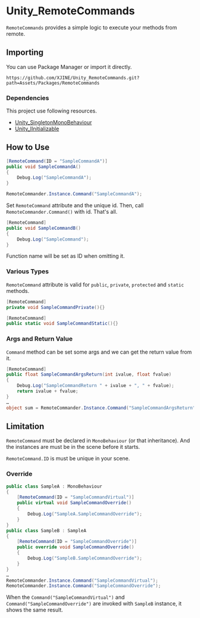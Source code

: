 # Unity_RemoteCommands

``RemoteCommands`` provides a simple logic to execute your methods from remote.

## Importing

You can use Package Manager or import it directly.

```
https://github.com/XJINE/Unity_RemoteCommands.git?path=Assets/Packages/RemoteCommands
```

### Dependencies

This project use following resources.

- [Unity_SingletonMonoBehaviour](https://github.com/XJINE/Unity_SingletonMonoBehaviour)
- [Unity_IInitializable](https://github.com/XJINE/Unity_IInitializable)

## How to Use

```csharp
[RemoteCommand(ID = "SampleCommandA")]
public void SampleCommandA()
{
    Debug.Log("SampleCommandA");
}
```

```csharp
RemoteCommander.Instance.Command("SampleCommandA");
```

Set ``RemoteCommand`` attribute and the unique id.
Then, call ``RemoteCommander.Command()`` with id. That's all.

```csharp
[RemoteCommand]
public void SampleCommandB()
{
    Debug.Log("SampleCommand");
}
```

Function name will be set as ID when omitting it.

### Various Types

``RemoteCommand`` attribute is valid for ``public``, ``private``, ``protected`` and ``static`` methods.

```csharp
[RemoteCommand]
private void SampleCommandPrivate(){}

[RemoteCommand]
public static void SampleCommandStatic(){}
```

### Args and Return Value

``Command`` method can be set some args and we can get the return value from it.

```csharp
[RemoteCommand]
public float SampleCommandArgsReturn(int ivalue, float fvalue)
{
    Debug.Log("SampleCommandReturn " + ivalue + ", " + fvalue);
    return ivalue + fvalue;
}
…
object sum = RemoteCommander.Instance.Command("SampleCommandArgsReturn", 999, 3.14f);
```

## Limitation

``RemoteCommand`` must be declared in ``MonoBehaviour`` (or that inheritance).
And the instances are must be in the scene before it starts.

``RemoteCommand.ID`` is must be unique in your scene.

### Override

```csharp
public class SampleA : MonoBehaviour
{
    [RemoteCommand(ID = "SampleCommandVirtual")]
    public virtual void SampleCommandOverride()
    {
        Debug.Log("SampleA.SampleCommandOverride");
    }
}
public class SampleB : SampleA
{
    [RemoteCommand(ID = "SampleCommandOverride")]
    public override void SampleCommandOverride()
    {
        Debug.Log("SampleB.SampleCommandOverride");
    }
}
…
RemoteCommander.Instance.Command("SampleCommandVirtual");
RemoteCommander.Instance.Command("SampleCommandOverride");
```

When the ``Command("SampleCommandVirtual")`` and ``Command("SampleCommandOverride")`` are invoked with ``SampleB`` instance, it shows the same result.
